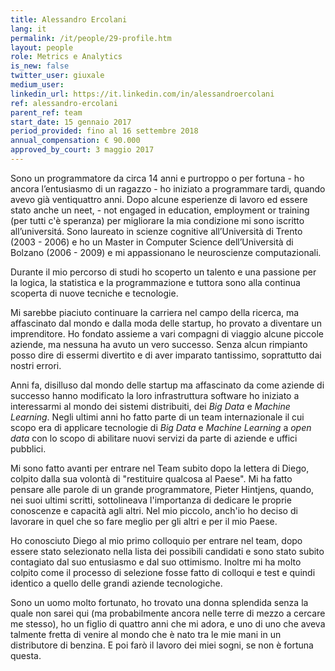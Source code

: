 ```yaml
---
title: Alessandro Ercolani
lang: it
permalink: /it/people/29-profile.htm
layout: people
role: Metrics e Analytics
is_new: false
twitter_user: giuxale
medium_user:
linkedin_url: https://it.linkedin.com/in/alessandroercolani
ref: alessandro-ercolani
parent_ref: team
start_date: 15 gennaio 2017
period_provided: fino al 16 settembre 2018
annual_compensation: € 90.000
approved_by_court: 3 maggio 2017
---
```

Sono un programmatore da circa 14 anni e purtroppo o per fortuna - ho ancora l’entusiasmo di un ragazzo - ho iniziato a programmare tardi, quando avevo già ventiquattro anni. Dopo alcune esperienze di lavoro ed essere stato anche un neet, - not engaged in education, employment or training (per tutti c'è speranza) per migliorare la mia condizione mi sono iscritto all’universitá. Sono laureato in scienze cognitive all’Università di Trento (2003 - 2006) e ho un Master in Computer Science dell’Università di Bolzano (2006 - 2009) e mi appassionano le neuroscienze computazionali.

Durante il mio percorso di studi ho scoperto un talento e una passione per la logica, la statistica e la programmazione e tuttora sono alla continua scoperta di nuove tecniche e tecnologie.

Mi sarebbe piaciuto continuare la  carriera nel campo della ricerca, ma affascinato dal mondo e dalla moda delle startup, ho provato a diventare un imprenditore. Ho fondato assieme a vari compagni di viaggio alcune piccole aziende,  ma nessuna ha avuto un vero successo. Senza alcun rimpianto posso dire di essermi divertito e di aver imparato tantissimo, soprattutto dai nostri errori.  

Anni fa, disilluso dal mondo delle startup ma affascinato da come aziende di successo hanno modificato la loro infrastruttura software ho iniziato a interessarmi al mondo dei sistemi distribuiti, dei *Big Data* e *Machine Learning*. Negli ultimi anni ho fatto parte di un team internazionale il cui scopo era di applicare tecnologie di *Big Data* e *Machine Learning* a *open data* con lo scopo di abilitare nuovi servizi da parte di aziende e uffici pubblici.

Mi sono fatto avanti per entrare nel Team subito dopo la lettera di Diego, colpito dalla sua volontà di "restituire qualcosa al Paese". Mi ha fatto pensare alle parole di un grande programmatore, Pieter Hintjens, quando, nei suoi ultimi scritti, sottolineava l'importanza di dedicare le proprie conoscenze e capacità agli altri. Nel mio piccolo, anch'io ho deciso di lavorare in quel che so fare meglio per gli altri e per il mio Paese.

Ho conosciuto Diego al mio primo colloquio per entrare nel team, dopo essere stato selezionato nella lista dei possibili candidati e sono stato subito contagiato dal suo entusiasmo e dal suo ottimismo. Inoltre mi ha molto colpito come il processo di selezione fosse fatto di colloqui e test e quindi identico a quello delle grandi aziende tecnologiche.

Sono un uomo molto fortunato, ho trovato una donna splendida senza la quale non sarei qui (ma probabilmente ancora nelle terre di mezzo a cercare me stesso), ho un figlio di quattro anni che mi adora, e uno di uno che aveva talmente fretta di venire al mondo che è nato tra le mie mani in un distributore di benzina. E poi farò il lavoro dei miei sogni, se non è fortuna questa.
